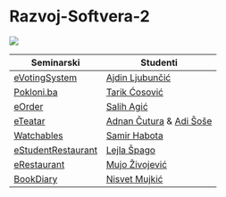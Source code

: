 # Razvoj-Softvera-2

[<img src="https://discordapp.com/api/guilds/440055845552914433/widget.png" align="center">](https://discord.gg/MFzeztS)


| Seminarski | Studenti |
| ------------------ | --- |
| [eVotingSystem](https://github.com/FITCommunity/eVotingSystem)         | [Ajdin Ljubunčić](https://github.com/Quarterity)  |
| [Pokloni.ba](https://github.com/FITCommunity/Pokloni.ba-Cross-platform-application) | [Tarik Ćosović](https://github.com/tarikcosovic) |
| [eOrder](https://github.com/FITCommunity/eOrder) | [Salih Agić](https://github.com/salihagic) |
| [eTeatar](https://github.com/FITCommunity/eTeatar) | [Adnan Čutura](https://github.com/AdnanIT) & [Adi Šoše](https://github.com/Adi-Sose) |
| [Watchables](https://github.com/FITCommunity/Watchables) | [Samir Habota](https://github.com/SamirHabota) |
| [eStudentRestaurant](https://github.com/FITCommunity/eStudentRestaurant) | [Lejla Špago](https://github.com/spagolejla) |
| [eRestaurant](https://github.com/FITCommunity/eRestaurant-Desktop-App) | [Mujo Živojević](https://github.com/mujozivojevic) |
| [BookDiary](https://github.com/FITCommunity/rs2-seminarski) | [Nisvet Mujkić](https://github.com/nisvet-mujkic) |


